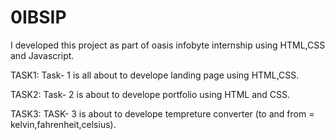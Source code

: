 # 0IBSIP
I developed this project as part of oasis infobyte internship using HTML,CSS and Javascript.

TASK1:  Task- 1 is all about to develope landing page using HTML,CSS.

TASK2:  Task- 2 is about to develope portfolio using HTML and CSS.

TASK3:  TASK- 3 is about to develope tempreture converter (to and from = kelvin,fahrenheit,celsius).
